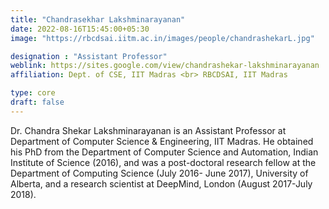 ```yaml
---
title: "Chandrasekhar Lakshminarayanan"
date: 2022-08-16T15:45:00+05:30
image: "https://rbcdsai.iitm.ac.in/images/people/chandrashekarL.jpg"

designation : "Assistant Professor"
weblink: https://sites.google.com/view/chandrashekar-lakshminarayanan
affiliation: Dept. of CSE, IIT Madras <br> RBCDSAI, IIT Madras

type: core
draft: false
---
```


Dr. Chandra Shekar Lakshminarayanan is an Assistant Professor at Department of Computer Science & Engineering, IIT Madras. He obtained his PhD from the Department of Computer Science and Automation, Indian Institute of Science (2016), and was a post-doctoral research fellow at the Department of Computing Science (July 2016- June 2017), University of Alberta, and a research scientist at DeepMind, London (August 2017-July 2018).